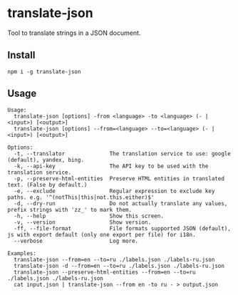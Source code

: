 translate-json
=====


Tool to translate strings in a JSON document.

## Install

    npm i -g translate-json

## Usage

    Usage:
      translate-json [options] -from <language> -to <language> (- | <input>) [<output>]
      translate-json [options] --from=<language> --to=<language> (- | <input>) [<output>]

    Options:
      -t, --translator              The translation service to use: google (default), yandex, bing.
      -k, --api-key                 The API key to be used with the translation service.
      -p, --preserve-html-entities  Preserve HTML entities in translated text. (False by default.)
      -e, --exclude                 Regular expression to exclude key paths. e.g. '^(notThis|this|not.this.either)$'
      -d, --dry-run                 Do not actually translate any values, prefix strings with 'zz_' to mark them.
      -h, --help                    Show this screen.
      -v, --version                 Show version.
      -ff, --file-format            File formats supported JSON (default), js with export default (only one export per file) for i18n.
      --verbose                     Log more.

    Examples:
      translate-json --from=en --to=ru ./labels.json ./labels-ru.json
      translate-json -d --from=en --to=ru ./labels.json ./labels-ru.json
      translate-json --preserve-html-entities --from=en --to=ru ./labels.json ./labels-ru.json
      cat input.json | translate-json --from en -to ru - > output.json
